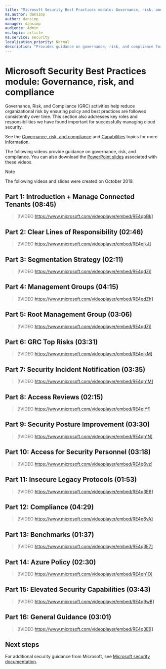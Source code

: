 ```yaml
---
title: "Microsoft Security Best Practices module: Governance, risk, and compliance"
ms.author: dansimp
author: dansimp
manager: dansimp
audience: Admin
ms.topic: article
ms.service: security
localization_priority: Normal
description: "Provides guidance on governance, risk, and compliance for security professionals."
---
```


# Microsoft Security Best Practices module: Governance, risk, and compliance
Governance, Risk, and Compliance (GRC) activities help reduce organizational risk by ensuring policy and best practices are followed consistently over time. This section also addresses key roles and responsibilities we have found important for successfully managing cloud security. 

See the [Governance, risk, and compliance](governance.md) and [Capabilities](governance-risk-compliance-capabilities.md) topics for more information.

The following videos provide guidance on governance, risk, and compliance. You can also download the [PowerPoint slides](/microsoft-365/downloads/security-compass-presentation.pptx) associated with these videos.


>[!NOTE]
>The following videos and slides were created on October 2019. 


## Part 1: Introduction + Manage Connected Tenants (08:45)
> [!VIDEO https://www.microsoft.com/videoplayer/embed/RE4qbBk]

## Part 2: Clear Lines of Responsibility (02:46)
> [!VIDEO https://www.microsoft.com/videoplayer/embed/RE4qjkJ]

## Part 3: Segmentation Strategy (02:11)
> [!VIDEO https://www.microsoft.com/videoplayer/embed/RE4qdZi]

## Part 4: Management Groups (04:15)
> [!VIDEO https://www.microsoft.com/videoplayer/embed/RE4qdZh]

## Part 5: Root Management Group (03:06)
> [!VIDEO https://www.microsoft.com/videoplayer/embed/RE4qdZj]

## Part 6: GRC Top Risks (03:31)
> [!VIDEO https://www.microsoft.com/videoplayer/embed/RE4qjkM]

## Part 7: Security Incident Notification (03:35)
> [!VIDEO https://www.microsoft.com/videoplayer/embed/RE4qh1M]

## Part 8: Access Reviews (02:15)
> [!VIDEO https://www.microsoft.com/videoplayer/embed/RE4qlYf]

## Part 9: Security Posture Improvement (03:30)
> [!VIDEO https://www.microsoft.com/videoplayer/embed/RE4qh1N]

## Part 10: Access for Security Personnel (03:18)
> [!VIDEO https://www.microsoft.com/videoplayer/embed/RE4q6vz]

## Part 11: Insecure Legacy Protocols (01:53)
> [!VIDEO https://www.microsoft.com/videoplayer/embed/RE4q3E6]

## Part 12: Compliance (04:29)
> [!VIDEO https://www.microsoft.com/videoplayer/embed/RE4q6vA]

## Part 13: Benchmarks (01:37)
> [!VIDEO https://www.microsoft.com/videoplayer/embed/RE4q3E7]

## Part 14: Azure Policy (02:30)
> [!VIDEO https://www.microsoft.com/videoplayer/embed/RE4qh1O]

## Part 15: Elevated Security Capabilities (03:43)
> [!VIDEO https://www.microsoft.com/videoplayer/embed/RE4q9wB]

## Part 16: General Guidance (03:01)
> [!VIDEO https://www.microsoft.com/videoplayer/embed/RE4q3E9]

## Next steps

For additional security guidance from Microsoft, see [Microsoft security documentation](/security/).
